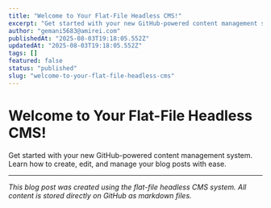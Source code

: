 ```yaml
---
title: "Welcome to Your Flat-File Headless CMS!"
excerpt: "Get started with your new GitHub-powered content management system. Learn how to create, edit, and manage your blog posts with ease."
author: "gemani5683@amirei.com"
publishedAt: "2025-08-03T19:18:05.552Z"
updatedAt: "2025-08-03T19:18:05.552Z"
tags: []
featured: false
status: "published"
slug: "welcome-to-your-flat-file-headless-cms"
---
```


# Welcome to Your Flat-File Headless CMS!

Get started with your new GitHub-powered content management system. Learn how to create, edit, and manage your blog posts with ease.

---

*This blog post was created using the flat-file headless CMS system. All content is stored directly on GitHub as markdown files.*